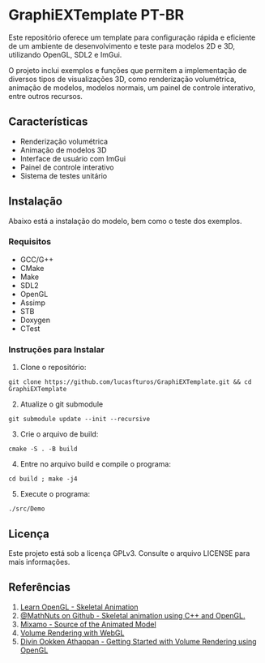 # GraphiEXTemplate PT-BR

Este repositório oferece um template para configuração rápida e eficiente de um ambiente de desenvolvimento e teste para modelos 2D e 3D, utilizando OpenGL, SDL2 e ImGui.

O projeto inclui exemplos e funções que permitem a implementação de diversos tipos de visualizações 3D, como renderização volumétrica, animação de modelos, modelos normais, um painel de controle interativo, entre outros recursos.

## Características

-   Renderização volumétrica
-   Animação de modelos 3D
-   Interface de usuário com ImGui
-   Painel de controle interativo
-   Sistema de testes unitário

## Instalação

Abaixo está a instalação do modelo, bem como o teste dos exemplos.

### Requisitos

-   GCC/G++
-   CMake
-   Make
-   SDL2
-   OpenGL
-   Assimp
-   STB
-   Doxygen
-   CTest

### Instruções para Instalar

1. Clone o repositório:

```
git clone https://github.com/lucasfturos/GraphiEXTemplate.git && cd GraphiEXTemplate
```

2. Atualize o git submodule

```
git submodule update --init --recursive
```

3. Crie o arquivo de build:

```
cmake -S . -B build
```

4. Entre no arquivo build e compile o programa:

```
cd build ; make -j4
```

5. Execute o programa:

```
./src/Demo
```

## Licença

Este projeto está sob a licença GPLv3. Consulte o arquivo LICENSE para mais informações.

## Referências

1. [Learn OpenGL - Skeletal Animation](https://learnopengl.com/Guest-Articles/2020/Skeletal-Animation)
2. [@MathNuts on Github - Skeletal animation using C++ and OpenGL.](https://github.com/MathNuts/SkeletalAnimation)
3. [Mixamo - Source of the Animated Model](https://www.mixamo.com/)
4. [Volume Rendering with WebGL](https://www.willusher.io/webgl/2019/01/13/volume-rendering-with-webgl/)
5. [Divin Ookken Athappan - Getting Started with Volume Rendering using OpenGL](https://www.codeproject.com/Articles/352270/Getting-Started-with-Volume-Rendering-using-OpenGL)

